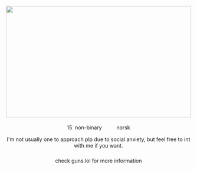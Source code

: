 <div align="center">

‎<img src="https://github.com/user-attachments/assets/b6d74c92-62d5-4d89-bf05-5bc128585179" width="502" height="302"/>

15 ‎ ‎non-binary ‎ ‎ <img src="https://64.media.tumblr.com/d53651c8742df21a09246888d8459da1/9a530f57905ff2e6-c3/s75x75_c1/84b009debc0aee767c924a7b5481330fe5625b75.gifv" width="15" height="12"/>ㅤnorsk
</div>
<div align="center">
  I‎'m not usually one to approach plp due to social anxiety, but feel free to int with me if you want.
<img src="https://files.catbox.moe/ogbn0z.png" width="600" height="10"/>


check guns.lol for more information
</div>
